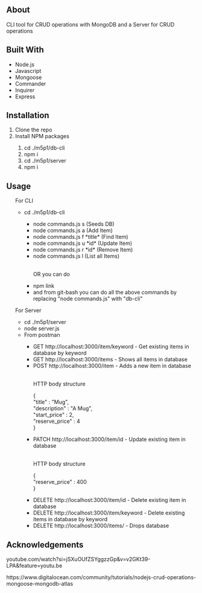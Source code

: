 <h2> About </h2>
<p> CLI tool for CRUD operations with MongoDB and a Server for CRUD operations </p>
<h2> Built With </h2>
<ul>
  <li> Node.js </li>
  <li> Javascript</li>
  <li> Mongoose </li>
  <li> Commander </li>
  <li> Inquirer</li>
  <li> Express </li>
</ul>
<h2>Installation</h2>
<ol>
  <li>Clone the repo </li>
  <li>Install NPM packages </li>
  <ol>
    <li> cd ./m5p1/db-cli </li>
    <li> npm i </li>
    <li> cd ./m5p1/server </li>
    <li> npm i </li>
  </ol>
</ol>
<h2>Usage</h2>
<ul>
  <p> For CLI</p>
  <ul>
    <li> cd ./m5p1/db-cli </li>
    <ul>
      <lI>node commands.js s (Seeds DB)</lI>
      <lI>node commands.js a (Add Item)</lI>
      <lI>node commands.js f *title* (Find Item)</lI>
      <li>node commands.js u *id* (Update Item)</li>
      <li>node commands.js r *id* (Remove Item)</li>
      <li>node commands.js l (List all Items)</li>
      <br>
      <p> OR you can do </p>  
      <li> npm link </li>
      <li> and from git-bash you can do all the above commands by replacing "node commands.js" with "db-cli"</li>
    </ul>
  </ul>
  <p> For Server </p>
  <ul>
    <li> cd ./m5p1/server </li>
    <li> node server.js </li>
    <li> From postman </li>
    <ul>
      <li> GET http://localhost:3000/item/keyword - Get existing items in database by keyword </li>
      <li> GET http://localhost:3000/items - Shows all items in database </li>
      <li> POST http://localhost:3000/item - Adds a new item in database </li>
      <br>
      <p> HTTP body structure 
      <p> { <br>
            "title" : "Mug", <br>
            "description" : "A Mug", <br>
            "start_price" : 2, <br>
            "reserve_price" : 4 <br>
          } <br>
      </p>
      <li> PATCH http://localhost:3000/item/id - Update existing item in database </li>
      <br>
      <p> HTTP body structure 
      <p> { <br>
            "reserve_price" : 400 <br>
          } <br>
      </p>
      <li> DELETE http://localhost:3000/item/id - Delete existing item in database </li>
      <li> DELETE http://localhost:3000/item/keyword - Delete existing items in database by keyword </li>
      <li> DELETE http://localhost:3000/items/ - Drops database </li>
    </ul>
  </ul>
</ul>
<h2>Acknowledgements</h2>
<p> youtube.com/watch?si=jSXuOUfZSYggzzGp&v=v2GKt39-LPA&feature=youtu.be </p>
<p> https://www.digitalocean.com/community/tutorials/nodejs-crud-operations-mongoose-mongodb-atlas </p>
